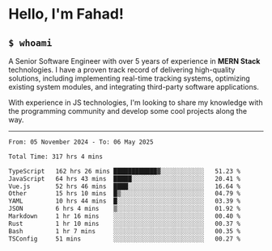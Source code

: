 <h1>Hello, I'm Fahad!</h1>

<h2><code>$ whoami</code></h2>

A Senior Software Engineer with over 5 years of experience in **MERN Stack** technologies. I have a proven track record of delivering high-quality solutions, including implementing real-time tracking systems, optimizing existing system modules, and integrating third-party software applications.

With experience in JS technologies, I'm looking to share my knowledge with the programming community and develop some cool projects along the way.

---

<!--START_SECTION:waka-->

```txt
From: 05 November 2024 - To: 06 May 2025

Total Time: 317 hrs 4 mins

TypeScript   162 hrs 26 mins ████████████▓░░░░░░░░░░░░   51.23 %
JavaScript   64 hrs 43 mins  █████░░░░░░░░░░░░░░░░░░░░   20.41 %
Vue.js       52 hrs 46 mins  ████░░░░░░░░░░░░░░░░░░░░░   16.64 %
Other        15 hrs 10 mins  █▒░░░░░░░░░░░░░░░░░░░░░░░   04.79 %
YAML         10 hrs 44 mins  █░░░░░░░░░░░░░░░░░░░░░░░░   03.39 %
JSON         6 hrs 4 mins    ▒░░░░░░░░░░░░░░░░░░░░░░░░   01.92 %
Markdown     1 hr 16 mins    ░░░░░░░░░░░░░░░░░░░░░░░░░   00.40 %
Rust         1 hr 10 mins    ░░░░░░░░░░░░░░░░░░░░░░░░░   00.37 %
Bash         1 hr 7 mins     ░░░░░░░░░░░░░░░░░░░░░░░░░   00.35 %
TSConfig     51 mins         ░░░░░░░░░░░░░░░░░░░░░░░░░   00.27 %
```

<!--END_SECTION:waka-->

<!--
**heyFahad/heyFahad** is a ✨ _special_ ✨ repository because its `README.md` (this file) appears on your GitHub profile.

Here are some ideas to get you started:

- 🔭 I’m currently working on ...
- 🌱 I’m currently learning ...
- 👯 I’m looking to collaborate on ...
- 🤔 I’m looking for help with ...
- 💬 Ask me about ...
- 📫 How to reach me: ...
- 😄 Pronouns: ...
- ⚡ Fun fact: ...
-->
